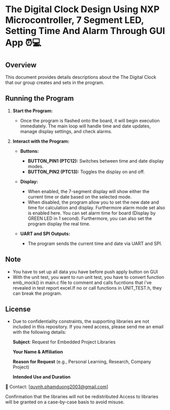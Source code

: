 # The Digital Clock Design Using NXP Microcontroller, 7 Segment LED, Setting Time And Alarm Through GUI App ⏰💻

## Overview

This document provides details descriptions about the The Digital Clock that our group creates and sets in the program. 


## Running the Program

1. **Start the Program:**
   - Once the program is flashed onto the board, it will begin execution immediately. The main loop will handle time and date updates, manage display settings, and check alarms.

2. **Interact with the Program:**
   - **Buttons:**
     - **BUTTON_PIN1 (PTC12):** Switches between time and date display modes.
     - **BUTTON_PIN2 (PTC13):** Toggles the display on and off.
   - **Display:**
     - When enabled, the 7-segment display will show either the current time or date based on the selected mode.
     - When disabled, the program allow you to set the new date and time for calculation and display. Furthermore alarm mode set also is enabled here. You can set alarm time for board (Display by GREEN LED in 1 second). Furthermore, you can also set the program display the real time. 

   - **UART and SPI Outputs:**
     - The program sends the current time and date via UART and SPI.

## Note

   - You have to set up all data you have before push apply button on GUI 
   - With the unit test, you want to run unit test, you have to convert function emb_mock() in main.c file to comment and calls fucntions that i've revealed in test report excel.If no or call functions in UNIT_TEST.h, they can break the program. 
   
## License
   - Due to confidentiality constraints, the supporting libraries are not included in this repository. If you need access, please send me an email with the following details:

      **Subject**: Request for Embedded Project Libraries

      **Your Name & Affiliation**

      **Reason for Request** (e.g., Personal Learning, Research, Company Project)

      **Intended Use and Duration**

📩 Contact: [quynh.phamduong2003@gmail.com]

Confirmation that the libraries will not be redistributed
Access to libraries will be granted on a case-by-case basis to avoid misuse.
   
